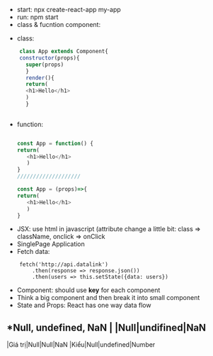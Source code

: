 - start: npx create-react-app my-app
- run:  npm start
- class & fucntion component:
+ class:
```javascript
    class App extends Component{
    constructor(props){
      super(props)
      } 
      render(){
      return(
      <h1>Hello</h1>
      )
      }
     
```
+ function:
   ``` javascript
   
   const App = function() {
   return(
      <h1>Hello</h1>
      )
   }
  ////////////////////
  
  const App = (props)=>{
  return(
      <h1>Hello</h1>
      )
  }
   
   ```
- JSX: use html in javascript (attribute change a little bit: class => className, onclick => onClick
- SinglePage Application
- Fetch data:
```
    fetch('http://api.datalink')
        .then(response => response.json())
        .then(users => this.setState({data: users})
```
- Component: should use **key** for each component
- Think a big component and then break it into small component
- State and Props: React has one way data flow



*Null, undefined, NaN
| |Null|undifined|NaN
--------------------
|Giá trị|Null|Null|NaN
|Kiểu|Null|undefined|Number
